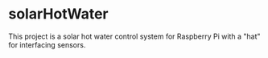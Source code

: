 # solarHotWater
This project is a solar hot water control system for Raspberry Pi with a "hat" for interfacing sensors. 
